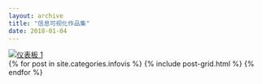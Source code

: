```yaml
---
layout: archive
title: "信息可视化作品集"
date: 2018-01-04
---
```

<div class='tableauPlaceholder' id='viz1515262971979' style='position: relative'><noscript><a href='#'>
<img alt='仪表板 1 ' src='https:&#47;&#47;public.tableau.com&#47;static&#47;images&#47;4S&#47;4S_3&#47;1&#47;1_rss.png' style='border: none' /></a></noscript><object class='tableauViz'  style='display:none;'>
<param name='host_url' value='https%3A%2F%2Fpublic.tableau.com%2F' /> 
<param name='embed_code_version' value='3' /> <param name='site_root' value='' />
<param name='name' value='4S_3&#47;1' />
<param name='tabs' value='no' />
<param name='toolbar' value='yes' />
<param name='static_image' value='https:&#47;&#47;public.tableau.com&#47;static&#47;images&#47;4S&#47;4S_3&#47;1&#47;1.png' /> 
<param name='animate_transition' value='yes' />
<param name='display_static_image' value='yes' />
<param name='display_spinner' value='yes' />
<param name='display_overlay' value='yes' />
<param name='display_count' value='yes' /></object></div>                
<script type='text/javascript'>                    var divElement = document.getElementById('viz1515262971979');                    var vizElement = divElement.getElementsByTagName('object')[0];                    vizElement.style.width='595px';vizElement.style.height='842px';                    var scriptElement = document.createElement('script');                    scriptElement.src = 'https://public.tableau.com/javascripts/api/viz_v1.js';                    vizElement.parentNode.insertBefore(scriptElement, vizElement);                </script>


<div class="tiles">
{% for post in site.categories.infovis %}
  {% include post-grid.html %}
{% endfor %}
</div><!-- /.tiles 把所有categories 有 infovis 的列出来-->
